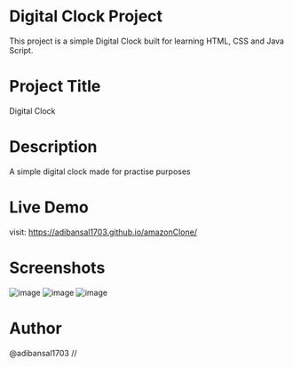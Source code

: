 # Digital Clock Project
This project is a simple Digital Clock built for learning HTML, CSS and Java Script.  
# Project Title 
Digital Clock 
# Description 
A simple digital clock made for practise purposes 
# Live Demo
visit: https://adibansal1703.github.io/amazonClone/
# Screenshots
![image](https://github.com/user-attachments/assets/c8441451-7941-4250-b5d4-e6827e4989ee)
![image](https://github.com/user-attachments/assets/6c70ffab-a20f-4327-9967-8d12c5cc0a4f)
![image](https://github.com/user-attachments/assets/19a9f8fe-fd74-48f0-af2e-74e515443858)
# Author 
@adibansal1703 //
